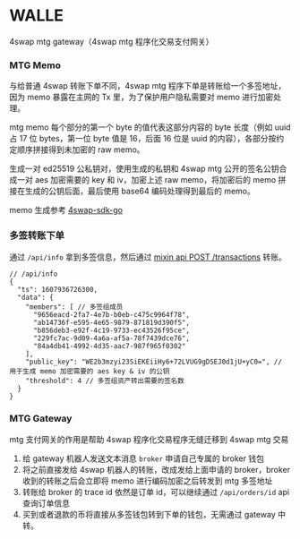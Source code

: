 # WALLE
4swap mtg gateway（4swap mtg 程序化交易支付网关）

### MTG Memo

与给普通 4swap 转账下单不同，4swap mtg 程序下单是转账给一个多签地址，因为 memo 暴露在主网的 Tx 里，为了保护用户隐私需要对 memo 进行加密处理。

mtg memo 每个部分的第一个 byte 的值代表这部分内容的 byte 长度（例如 uuid 占 17 位 bytes，第一位 byte 值是 16，后面 16 位是 uuid 的内容），各部分按约定顺序拼接得到未加密的 raw memo。

生成一对 ed25519 公私钥对，使用生成的私钥和 4swap mtg 公开的签名公钥合成一对 aes 加密需要的 key 和 iv，加密上述 raw memo，将加密后的
memo 拼接在生成的公钥后面，最后使用 base64 编码处理得到最后的 memo。

memo 生成参考 [4swap-sdk-go](https://github.com/fox-one/4swap-sdk-go/blob/master/mtg/action.go#L71)

### 多签转账下单

通过 ```/api/info``` 拿到多签信息，然后通过 [mixin api POST /transactions](https://github.com/fox-one/mixin-sdk-go/blob/master/transaction_raw.go#L42) 转账。

```json5
// /api/info
{
  "ts": 1607936726300,
  "data": {
    "members": [ // 多签组成员
      "9656eacd-2fa7-4e7b-b0eb-c475c9964f78",
      "ab14736f-e595-4e65-9879-871819d390f5",
      "b856deb3-e92f-4c19-9733-ec43526f95ce",
      "229fc7ac-9d09-4a6a-af5a-78f7439dce76",
      "84a4db41-4992-4d35-aac7-987f965f0302"
    ],
    "public_key": "WE2b3mzyi23SiEKEiiHy6+72LVUG9gDSEJ0d1jU+yC0=", // 用于生成 memo 加密需要的 aes key & iv 的公钥
    "threshold": 4 // 多签组资产转出需要的签名数
  }
}
```

### MTG Gateway

mtg 支付网关的作用是帮助 4swap 程序化交易程序无缝迁移到 4swap mtg 交易

1. 给 gateway 机器人发送文本消息 ```broker``` 申请自己专属的 broker 钱包
2. 将之前直接发给 4swap 机器人的转账，改成发给上面申请的 broker，broker 收到的转账之后会立即将 memo 进行编码加密之后转发到 mtg 多签地址
3. 转账给 broker 的 trace id 依然是订单 id，可以继续通过 ```/api/orders/id``` api 查询订单信息
4. 买到或者退款的币将直接从多签钱包转到下单的钱包，无需通过 gateway 中转。
